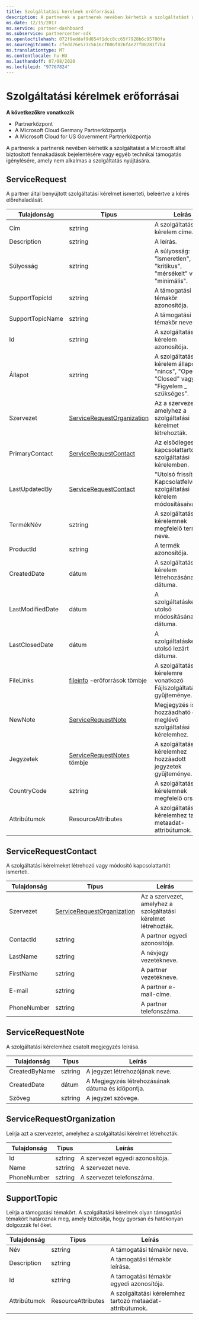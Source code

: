 ```yaml
---
title: Szolgáltatási kérelmek erőforrásai
description: A partnerek a partnerek nevében kérhetik a szolgáltatást a Microsoft által biztosított fennakadások bejelentésére vagy egyéb technikai támogatás igénylésére, amely nem alkalmas a szolgáltatás nyújtására.
ms.date: 12/15/2017
ms.service: partner-dashboard
ms.subservice: partnercenter-sdk
ms.openlocfilehash: 072f9eddaf9d854f1dcc8cc65f7928b6c95700fa
ms.sourcegitcommit: cfedd76e573c5616cf006f826f4e27f08281f7b4
ms.translationtype: MT
ms.contentlocale: hu-HU
ms.lasthandoff: 07/08/2020
ms.locfileid: "97767824"
---
```

# <a name="service-request-resources"></a>Szolgáltatási kérelmek erőforrásai

**A következőkre vonatkozik**

- Partnerközpont
- A Microsoft Cloud Germany Partnerközpontja
- A Microsoft Cloud for US Government Partnerközpontja

A partnerek a partnerek nevében kérhetik a szolgáltatást a Microsoft által biztosított fennakadások bejelentésére vagy egyéb technikai támogatás igénylésére, amely nem alkalmas a szolgáltatás nyújtására.

## <a name="servicerequest"></a>ServiceRequest

A partner által benyújtott szolgáltatási kérelmet ismerteti, beleértve a kérés előrehaladását.

| Tulajdonság         | Típus                                                          | Leírás                                                                          |
|------------------|---------------------------------------------------------------|--------------------------------------------------------------------------------------|
| Cím            | sztring                                                        | A szolgáltatási kérelem címe.                                                           |
| Description      | sztring                                                        | A leírás.                                                                     |
| Súlyosság         | sztring                                                        | A súlyosság: "ismeretlen", "kritikus", "mérsékelt" vagy "minimális".                       |
| SupportTopicId   | sztring                                                        | A támogatási témakör azonosítója.                                                         |
| SupportTopicName | sztring                                                        | A támogatási témakör neve.                                                       |
| Id               | sztring                                                        | A szolgáltatási kérelem azonosítója.                                                       |
| Állapot           | sztring                                                        | A szolgáltatási kérelem állapota: "nincs", "Open", "Closed" vagy "Figyelem \_ szükséges". |
| Szervezet     | [ServiceRequestOrganization](#servicerequestorganization)     | Az a szervezet, amelyhez a szolgáltatási kérelmet létrehozták.                               |
| PrimaryContact   | [ServiceRequestContact](#servicerequestcontact)               | Az elsődleges kapcsolattartó a szolgáltatási kérelemben.                                              |
| LastUpdatedBy    | [ServiceRequestContact](#servicerequestcontact)               | "Utolsó frissítés:" Kapcsolatfelvétel a szolgáltatási kérelem módosításaival.                        |
| TermékNév      | sztring                                                        | A szolgáltatási kérelemnek megfelelő termék neve.                     |
| ProductId        | sztring                                                        | A termék azonosítója.                                                               |
| CreatedDate      | dátum                                                          | A szolgáltatási kérelem létrehozásának dátuma.                                          |
| LastModifiedDate | dátum                                                          | A szolgáltatáskérelem utolsó módosításának dátuma.                                 |
| LastClosedDate   | dátum                                                          | A szolgáltatáskérelem utolsó lezárt dátuma.                                   |
| FileLinks        | [fileinfo](utility-resources.md#fileinfo) -erőforrások tömbje | A szolgáltatási kérelemre vonatkozó Fájlszolgáltatások gyűjteménye.                    |
| NewNote          | [ServiceRequestNote](#servicerequestnote)                     | Megjegyzés is hozzáadható egy meglévő szolgáltatási kérelemhez.                                  |
| Jegyzetek            | [ServiceRequestNotes](#servicerequestnote) tömbje           | A szolgáltatási kérelemhez hozzáadott jegyzetek gyűjteménye.                                  |
| CountryCode      | sztring                                                        | A szolgáltatási kérelemnek megfelelő ország.                                    |
| Attribútumok       | ResourceAttributes                                            | A szolgáltatási kérelemhez tartozó metaadat-attribútumok.                        |

## <a name="servicerequestcontact"></a>ServiceRequestContact

A szolgáltatási kérelmeket létrehozó vagy módosító kapcsolattartót ismerteti.

| Tulajdonság     | Típus                                                      | Leírás                                            |
|--------------|-----------------------------------------------------------|--------------------------------------------------------|
| Szervezet | [ServiceRequestOrganization](#servicerequestorganization) | Az a szervezet, amelyhez a szolgáltatási kérelmet létrehozták. |
| ContactId    | sztring                                                    | A partner egyedi azonosítója.                               |
| LastName     | sztring                                                    | A névjegy vezetékneve.                          |
| FirstName    | sztring                                                    | A partner vezetékneve.                         |
| E-mail        | sztring                                                    | A partner e-mail-címe.                              |
| PhoneNumber  | sztring                                                    | A partner telefonszáma.                       |

## <a name="servicerequestnote"></a>ServiceRequestNote

A szolgáltatási kérelemhez csatolt megjegyzés leírása.

| Tulajdonság      | Típus   | Leírás                                  |
|---------------|--------|----------------------------------------------|
| CreatedByName | sztring | A jegyzet létrehozójának neve.         |
| CreatedDate   | dátum   | A Megjegyzés létrehozásának dátuma és időpontja. |
| Szöveg          | sztring | A jegyzet szövege.                        |

## <a name="servicerequestorganization"></a>ServiceRequestOrganization

Leírja azt a szervezetet, amelyhez a szolgáltatási kérelmet létrehozták.

| Tulajdonság    | Típus   | Leírás                           |
|-------------|--------|---------------------------------------|
| Id          | sztring | A szervezet egyedi azonosítója.    |
| Name        | sztring | A szervezet neve.         |
| PhoneNumber | sztring | A szervezet telefonszáma. |

## <a name="supporttopic"></a>SupportTopic

Leírja a támogatási témakört. A szolgáltatási kérelmek olyan támogatási témakört határoznak meg, amely biztosítja, hogy gyorsan és hatékonyan dolgozzák fel őket.

| Tulajdonság    | Típus               | Leírás                                                   |
|-------------|--------------------|---------------------------------------------------------------|
| Név        | sztring             | A támogatási témakör neve.                                |
| Description | sztring             | A támogatási témakör leírása.                         |
| Id          | sztring             | A támogatási témakör egyedi azonosítója.                           |
| Attribútumok  | ResourceAttributes | A szolgáltatási kérelemhez tartozó metaadat-attribútumok. |

